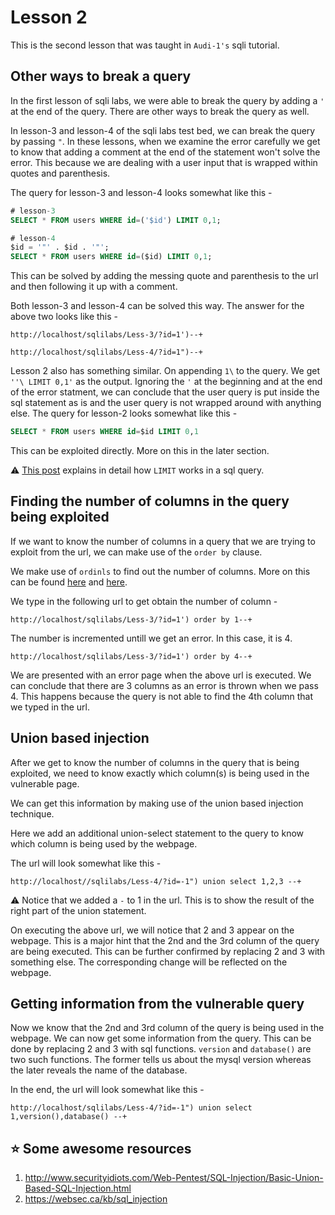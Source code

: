 # Lesson 2

This is the second lesson that was taught in ```Audi-1's``` sqli tutorial. 

## Other ways to break a query

In the first lesson of sqli labs, we were able to break the query by adding a ```'``` at the end of the query. There are other ways to break the query as well. 

In lesson-3 and lesson-4 of the sqli labs test bed, we can break the query by passing ```"```. In these lessons, when we examine the error carefully we get to know that adding a comment at the end of the statement won't solve the error. This because we are dealing with a user input that is wrapped within quotes and parenthesis. 

The query for lesson-3 and lesson-4 looks somewhat like this - 

```sql
# lesson-3
SELECT * FROM users WHERE id=('$id') LIMIT 0,1; 

# lesson-4
$id = '"' . $id . '"'; 
SELECT * FROM users WHERE id=($id) LIMIT 0,1;
```

This can be solved by adding the messing quote and parenthesis to the url and then following it up with a comment. 

Both lesson-3 and lesson-4 can be solved this way. The answer for the above two looks like this - 

```
http://localhost/sqlilabs/Less-3/?id=1')--+

http://localhost/sqlilabs/Less-4/?id=1")--+
```

Lesson 2 also has something similar. On appending ```1\``` to the query. We get ```''\ LIMIT 0,1'``` as the output. Ignoring the ```'``` at the beginning and at the end of the error statment, we can conclude that the user query is put inside the sql statement as is and the user query is not wrapped around with anything else. The query for lesson-2 looks somewhat like this - 

```sql 
SELECT * FROM users WHERE id=$id LIMIT 0,1
```

This can be exploited directly. More on this in the later section. 

:warning: [This post](https://dba.stackexchange.com/questions/105850/is-there-any-difference-between-limit-0-1-and-limit-1/105858) explains in detail how ```LIMIT``` works in a sql query.

## Finding the number of columns in the query being exploited

If we want to know the number of columns in a query that we are trying to exploit from the url, we can make use of the ```order by``` clause. 

We make use of ```ordinls``` to find out the number of columns. More on this can be found [here](https://stackoverflow.com/questions/3445118/what-is-the-purpose-of-order-by-1-in-sql-select-statement) and [here](https://stackoverflow.com/questions/2253040/benefits-of-using-sql-ordinal-position-notation).

We type in the following url to get obtain the number of column - 

```
http://localhost/sqlilabs/Less-3/?id=1') order by 1--+
```

The number is incremented untill we get an error. In this case, it is 4. 

```
http://localhost/sqlilabs/Less-3/?id=1') order by 4--+
```

We are presented with an error page when the above url is executed. We can conclude that there are 3 columns as an error is thrown when we pass 4. This happens because the query is not able to find the 4th column that we typed in the url. 

## Union based injection 

After we get to know the number of columns in the query that is being exploited, we need to know exactly which column(s) is being used in the vulnerable page. 

We can get this information by making use of the union based injection technique. 

Here we add an additional union-select statement to the query to know which column is being used by the webpage. 

The url will look somewhat like this - 

```
http://localhost//sqlilabs/Less-4/?id=-1") union select 1,2,3 --+
```

:warning: Notice that we added a ```-``` to 1 in the url. This is to show the result of the right part of the union statement. 

On executing the above url, we will notice that 2 and 3 appear on the webpage. This is a major hint that the 2nd and the 3rd column of the query are being executed. This can be further confirmed by replacing 2 and 3 with something else. The corresponding change will be reflected on the webpage. 

## Getting information from the vulnerable query

Now we know that the 2nd and 3rd column of the query is being used in the webpage. We can now get some information from the query. This can be done by replacing 2 and 3 with sql functions. ```version``` and ```database()``` are two such functions. The former tells us about the mysql version whereas the later reveals the name of the database. 

In the end, the url will look somewhat like this - 

```
http://localhost/sqlilabs/Less-4/?id=-1") union select 1,version(),database() --+
```

## :star: Some awesome resources

1. http://www.securityidiots.com/Web-Pentest/SQL-Injection/Basic-Union-Based-SQL-Injection.html
1. https://websec.ca/kb/sql_injection